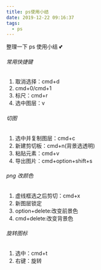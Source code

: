 ```yaml
---
title: ps使用小结
date: 2019-12-22 09:16:37
tags:
  - ps
---
```


整理一下 ps 使用小结 💕

<!--more-->

###### 常用快捷键

1. 取消选择：cmd+d
2. cmd+0/cmd+1
3. 标尺：cmd+r
4. 选中图层：v

###### 切图

1. 选中并复制图层：cmd+c
2. 新建剪切板：cmd+n(背景选透明)
3. 粘贴元素：cmd+v
4. 导出图片：cmd+option+shift+s

###### png 改颜色

1. 虚线框选之后剪切：cmd+x
2. 新图层锁定
3. option+delete:改变前景色
4. cmd+delete:改变背景色

###### 旋转图标

1. 选中：cmd+t
2. 右键：旋转
